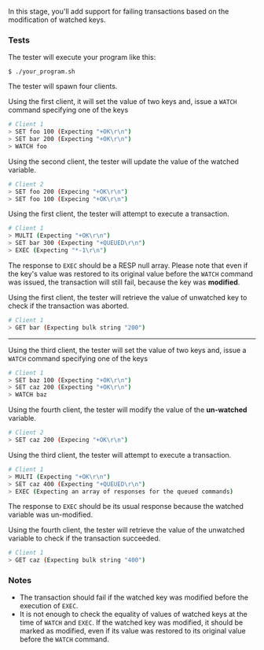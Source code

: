 In this stage, you'll add support for failing transactions based on the modification of watched keys.

### Tests

The tester will execute your program like this:

```
$ ./your_program.sh
```

The tester will spawn four clients.

Using the first client, it will set the value of two keys and, issue a `WATCH` command specifying one of the keys

```bash
# Client 1
> SET foo 100 (Expecting "+OK\r\n")
> SET bar 200 (Expecting "+OK\r\n")
> WATCH foo
```

Using the second client, the tester will update the value of the watched variable. 
```bash
# Client 2
> SET foo 200 (Expecing "+OK\r\n")
> SET foo 100 (Expecing "+OK\r\n")
```

Using the first client, the tester will attempt to execute a transaction.
```bash
# Client 1
> MULTI (Expecting "+OK\r\n")
> SET bar 300 (Expecting "+QUEUED\r\n")
> EXEC (Expecting "*-1\r\n")
```

The response to `EXEC` should be a RESP null array. Please note that even if the key's value was restored to its original value before the `WATCH` command was issued, the transaction will still fail, because the key was **modified**.

Using the first client, the tester will retrieve the value of unwatched key to check if the transaction was aborted.

```bash
# Client 1
> GET bar (Expecting bulk string "200")
```
---

Using the third client, the tester will set the value of two keys and, issue a `WATCH` command specifying one of the keys

```bash
# Client 1
> SET baz 100 (Expecting "+OK\r\n")
> SET caz 200 (Expecting "+OK\r\n")
> WATCH baz
```

Using the fourth client, the tester will modify the value of the **un-watched** variable.
```bash
# Client 2
> SET caz 200 (Expecing "+OK\r\n")
```

Using the third client, the tester will attempt to execute a transaction.
```bash
# Client 1
> MULTI (Expecting "+OK\r\n")
> SET caz 400 (Expecting "+QUEUED\r\n")
> EXEC (Expecting an array of responses for the queued commands)
```

The response to `EXEC` should be its usual response because the watched variable was un-modified.

Using the fourth client, the tester will retrieve the value of the unwatched variable to check if the transaction succeeded.

```bash
# Client 1
> GET caz (Expecting bulk string "400")
```


### Notes

- The transaction should fail if the watched key was modified before the execution of `EXEC`.
- It is not enough to check the equality of values of watched keys at the time of `WATCH` and `EXEC`. If the watched key was modified, it should be marked as modified, even if its value was restored to its original value before the `WATCH` command.